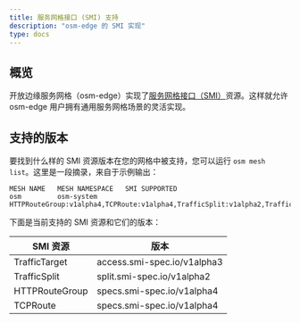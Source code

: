 ```yaml
---
title: 服务网格接口 (SMI) 支持
description: "osm-edge 的 SMI 实现"
type: docs
---
```


## 概览

开放边缘服务网格（osm-edge）实现了[服务网格接口（SMI）](https://smi-spec.io/)资源。这样就允许 osm-edge 用户拥有通用服务网格场景的灵活实现。

## 支持的版本

要找到什么样的 SMI 资源版本在您的网格中被支持，您可以运行 `osm mesh list`。这里是一段摘录，来自于示例输出：

```
MESH NAME   MESH NAMESPACE   SMI SUPPORTED
osm         osm-system       HTTPRouteGroup:v1alpha4,TCPRoute:v1alpha4,TrafficSplit:v1alpha2,TrafficTarget:v1alpha3
```

下面是当前支持的 SMI 资源和它们的版本：

| SMI 资源 | 版本 |
|--------------|---------|
| TrafficTarget | access.smi-spec.io/v1alpha3 |
| TrafficSplit | split.smi-spec.io/v1alpha2 |
| HTTPRouteGroup | specs.smi-spec.io/v1alpha4 |
| TCPRoute | specs.smi-spec.io/v1alpha4 |
